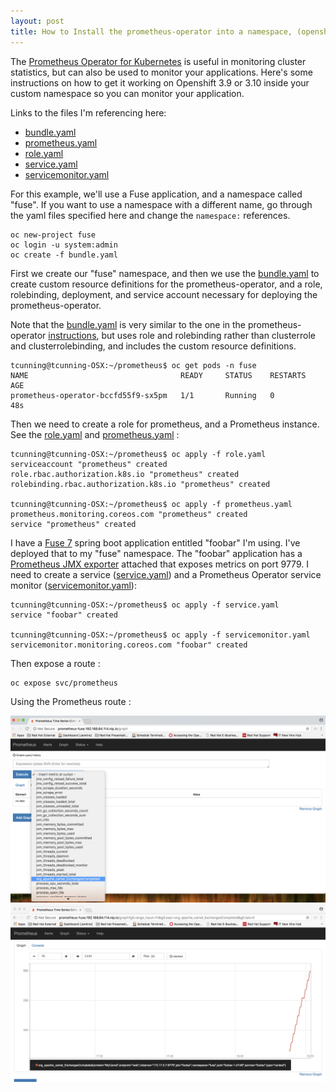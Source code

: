 ```yaml
---
layout: post
title: How to Install the prometheus-operator into a namespace, (openshift 3.9/3.10)
---
```


The [Prometheus Operator for Kubernetes](https://github.com/coreos/prometheus-operator) is useful in monitoring cluster statistics, but can also be used to monitor your applications.   Here's some instructions on how to get it working on Openshift 3.9 or 3.10 inside your custom namespace so you can monitor your application.

Links to the files I'm referencing here:
* [bundle.yaml](https://github.com/cunningt/cunningt.github.io/blob/master/prometheus/bundle.yaml)
* [prometheus.yaml](https://github.com/cunningt/cunningt.github.io/blob/master/prometheus/prometheus.yaml)
* [role.yaml](https://github.com/cunningt/cunningt.github.io/blob/master/prometheus/role.yaml)
* [service.yaml](https://github.com/cunningt/cunningt.github.io/blob/master/prometheus/service.yaml)
* [servicemonitor.yaml](https://github.com/cunningt/cunningt.github.io/blob/master/prometheus/servicemonitor.yaml)

For this example, we'll use a Fuse application, and a namespace called "fuse".    If you want to use a namespace with a different name, go through the yaml files specified here and change the `namespace:` references.

```
oc new-project fuse
oc login -u system:admin
oc create -f bundle.yaml
```

First we create our "fuse" namespace, and then we use the [bundle.yaml](https://github.com/cunningt/cunningt.github.io/blob/master/prometheus/bundle.yaml) to create custom resource definitions for the prometheus-operator, and a role, rolebinding, deployment, and service account necessary for deploying the prometheus-operator.

Note that the [bundle.yaml](https://github.com/cunningt/cunningt.github.io/blob/master/prometheus/bundle.yaml) is very similar to the one in the prometheus-operator [instructions](https://github.com/coreos/prometheus-operator/blob/master/README.md), but uses role and rolebinding rather than clusterrole and clusterrolebinding, and includes the custom resource definitions.

```
tcunning@tcunning-OSX:~/prometheus$ oc get pods -n fuse
NAME                                  READY     STATUS    RESTARTS   AGE
prometheus-operator-bccfd55f9-sx5pm   1/1       Running   0          48s
```

Then we need to create a role for prometheus, and a Prometheus instance.   See the [role.yaml](https://github.com/cunningt/cunningt.github.io/blob/master/prometheus/role.yaml)
 and [prometheus.yaml](https://github.com/cunningt/cunningt.github.io/blob/master/prometheus/prometheus.yaml) :

```
tcunning@tcunning-OSX:~/prometheus$ oc apply -f role.yaml
serviceaccount "prometheus" created
role.rbac.authorization.k8s.io "prometheus" created
rolebinding.rbac.authorization.k8s.io "prometheus" created

tcunning@tcunning-OSX:~/prometheus$ oc apply -f prometheus.yaml
prometheus.monitoring.coreos.com "prometheus" created
service "prometheus" created
```

I have a [Fuse 7](https://www.redhat.com/en/technologies/jboss-middleware/fuse) spring boot application entitled "foobar" I'm using.   I've deployed that to my "fuse" namespace.  The "foobar" application has a [Prometheus JMX exporter](https://github.com/prometheus/jmx_exporter) attached that exposes metrics on port 9779.   I need to create a service ([service.yaml](https://github.com/cunningt/cunningt.github.io/blob/master/prometheus/service.yaml)) and a Prometheus Operator service monitor ([servicemonitor.yaml](https://github.com/cunningt/cunningt.github.io/blob/master/prometheus/servicemonitor.yaml)):

```
tcunning@tcunning-OSX:~/prometheus$ oc apply -f service.yaml
service "foobar" created

tcunning@tcunning-OSX:~/prometheus$ oc apply -f servicemonitor.yaml
servicemonitor.monitoring.coreos.com "foobar" created
```

Then expose a route : 

```
oc expose svc/prometheus
```

Using the Prometheus route :

![alt text](https://github.com/cunningt/cunningt.github.io/raw/master/prometheus/prom1.png "Prometheus console, choosing Camel metric")
![alt text](https://github.com/cunningt/cunningt.github.io/raw/master/prometheus/prom2.png "Prometheus console, graphing Camel metric")

